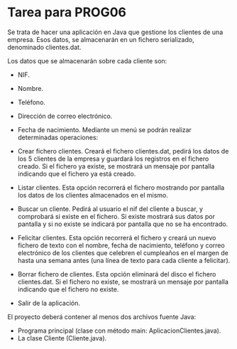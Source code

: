 # Tarea para PROG06

Se trata de hacer una aplicación en Java que gestione los clientes de una empresa. Esos datos, se almacenarán en un fichero serializado, denominado clientes.dat.

Los datos que se almacenarán sobre cada cliente son:
 
- NIF.
- Nombre.
- Teléfono.
- Dirección de correo electrónico.
- Fecha de nacimiento.
Mediante un menú se podrán realizar determinadas operaciones:

- Crear fichero clientes. Creará el fichero clientes.dat, pedirá los datos de los 5 clientes de la empresa y guardará los registros en el fichero creado.  Si el fichero ya existe, se mostrará un mensaje por pantalla indicando que el fichero ya está creado.
- Listar clientes. Esta opción recorrerá el fichero mostrando por pantalla los datos de los clientes almacenados en el mismo.
- Buscar un cliente. Pedirá al usuario el nif del cliente a buscar, y comprobará si existe en el fichero. Si existe mostrará sus datos por pantalla y si no existe se indicará por pantalla que no se ha encontrado.
- Felicitar clientes. Esta opción recorrerá el fichero y creará un nuevo fichero de texto con el nombre, fecha de nacimiento, teléfono y correo electrónico de los clientes que celebren el cumpleaños en el margen de hasta una semana antes (una línea de texto para cada cliente a felicitar).
- Borrar fichero de clientes. Esta opción eliminará del disco el fichero clientes.dat.  Si el fichero no existe, se mostrará un mensaje por pantalla indicando que el fichero no existe.
- Salir de la aplicación.

El proyecto deberá contener al menos dos archivos fuente Java:
- Programa principal (clase con método main: AplicacionClientes.java).
- La clase Cliente (Cliente.java).
